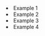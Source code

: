   <List tag="ul" list="none" ctxclass="my-4">
    <Li>Example 1</Li>
    <Li>Example 2</Li>
    <Li>Example 3</Li>
    <Li>Example 4</Li>
  </List>